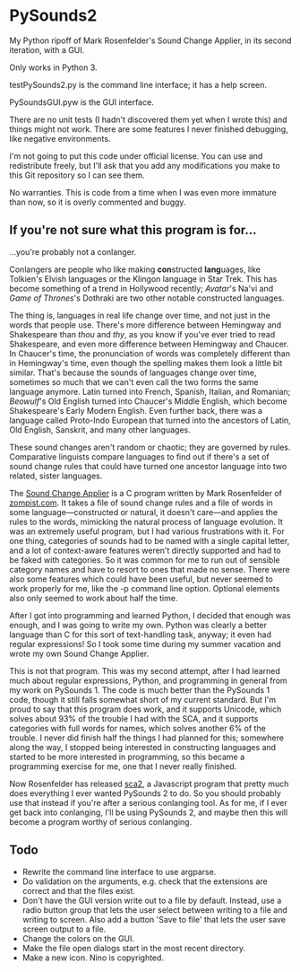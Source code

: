 PySounds2
=========

My Python ripoff of Mark Rosenfelder's Sound Change Applier, in its second iteration, with a GUI.

Only works in Python 3.

testPySounds2.py is the command line interface; it has a help screen. 

PySoundsGUI.pyw is the GUI interface.

There are no unit tests (I hadn't discovered them yet when I wrote this) 
and things might not work. There are some features I never finished 
debugging, like negative environments.

I'm not going to put this code under official license. You can use and 
redistribute freely, but I'll ask that you add any modifications you 
make to this Git repository so I can see them.

No warranties. This is code from a time when I was even more immature 
than now, so it is overly commented and buggy.

## If you're not sure what this program is for...
...you're probably not a conlanger.

Conlangers are people who like making **con**structed **lang**uages, like Tolkien's Elvish languages or the Klingon language in Star Trek. This has become something of a trend in Hollywood recently; *Avatar*'s Na'vi and *Game of Thrones*'s Dothraki are two other notable constructed languages.

The thing is, languages in real life change over time, and not just in the words that people use. There's more difference between Hemingway and Shakespeare than *thou* and *thy*, as you know if you've ever tried to read Shakespeare, and even more difference between Hemingway and Chaucer. In Chaucer's time, the pronunciation of words was completely different than in Hemingway's time, even though the spelling makes them look a little bit similar. That's because the sounds of languages change over time, sometimes so much that we can't even call the two forms the same language anymore. Latin turned into French, Spanish, Italian, and Romanian; *Beowulf*'s Old English turned into Chaucer's Middle English, which become Shakespeare's Early Modern English. Even further back, there was a language called Proto-Indo European that turned into the ancestors of Latin, Old English, Sanskrit, and many other languages.

These sound changes aren't random or chaotic; they are governed by rules. Comparative linguists compare languages to find out if there's a set of sound change rules that could have turned one ancestor language into two related, sister languages.

The [Sound Change Applier](http://www.zompist.com/sounds.htm) is a C program written by Mark Rosenfelder of [zompist.com](http://www.zompist.com). It takes a file of sound change rules and a file of words in some language&mdash;constructed or natural, it doesn't care&mdash;and applies the rules to the words, mimicking the natural process of language evolution. It was an extremely useful program, but I had various frustrations with it. For one thing, categories of sounds had to be named with a single capital letter, and a lot of context-aware features weren't directly supported and had to be faked with categories. So it was common for me to run out of sensible category names and have to resort to ones that made no sense. There were also some features which could have been useful, but never seemed to work properly for me, like the -p command line option. Optional elements also only seemed to work about half the time.

After I got into programming and learned Python, I decided that enough was enough, and I was going to write my own. Python was clearly a better language than C for this sort of text-handling task, anyway; it even had regular expressions! So I took some time during my summer vacation and wrote my own Sound Change Applier.

This is not that program. This was my second attempt, after I had learned much about regular expressions, Python, and programming in general from my work on PySounds 1. The code is much better than the PySounds 1 code, though it still falls somewhat short of my current standard. But I'm proud to say that this program does work, and it supports Unicode, which solves about 93% of the trouble I had with the SCA, and it supports categories with full words for names, which solves another 6% of the trouble. I never did finish half the things I had planned for this; somewhere along the way, I stopped being interested in constructing languages and started to be more interested in programming, so this became a programming exercise for me, one that I never really finished.

Now Rosenfelder has released [sca2](http://www.zompist.com/sca2.html), a Javascript program that pretty much does everything I ever wanted PySounds 2 to do. So you should probably use that instead if you're after a serious conlanging tool. As for me, if I ever get back into conlanging, I'll be using PySounds 2, and maybe then this will become a program worthy of serious conlanging. 

## Todo
  - Rewrite the command line interface to use argparse.
  - Do validation on the arguments, e.g. check that the extensions are correct and that the files exist.
  - Don't have the GUI version write out to a file by default. Instead, use a radio button group that lets the
    user select between writing to a file and writing to screen. Also add a button 'Save to file' that lets the
    user save screen output to a file.
  - Change the colors on the GUI.
  - Make the file open dialogs start in the most recent directory.
  - Make a new icon. Nino is copyrighted.

